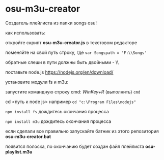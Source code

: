 # osu-m3u-creator

Создатель плейлиста из папки songs osu!

как использовать:

откройте скрипт **osu-m3u-creator.js** в текстовом редакторе

поменяйте на свой путь строку, где 	`var Songspath = 'F:\\Songs'`

обратные слеши в пути должны быть двойными - \\\\


поставьте node.js https://nodejs.org/en/download/


установите модули fs и m3u:

запустите командную строку cmd:
*WinKey+R* (выполнить) `cmd`

cd <путь к node js>
например `cd "c:\Program Files\nodejs"`

`npm install fs`
дождитесь окончания процесса

`npm install m3u`
дождитесь окончания процесса


если сделали все правильно запускайте батник из этого репозитория 
**osu-m3u-creator.bat**

появится полоска, по окончанию будет создан файл плейлиста **osu-playlist.m3u**
